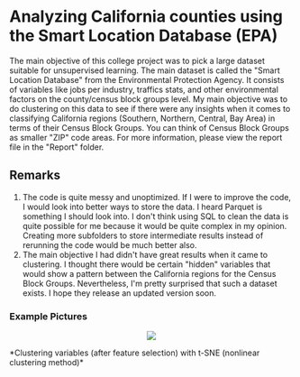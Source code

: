 # Analyzing California counties using the Smart Location Database (EPA)
The main objective of this college project was to pick a large dataset suitable for unsupervised learning. The main dataset is called the "Smart Location Database" from the Environmental Protection Agency. It consists of variables like jobs per industry, traffics stats, and other environmental factors on the county/census block groups level. My main objective was to do clustering on this data to see if there were any insights when it comes to classifying California regions (Southern, Northern, Central, Bay Area) in terms of their Census Block Groups. You can think of Census Block Groups as smaller "ZIP" code areas. For more information, please view the report file in the "Report" folder.

## Remarks
1. The code is quite messy and unoptimized. If I were to improve the code, I would look into better ways to store the data. I heard Parquet is something I should look into. I don't think using SQL to clean the data is quite possible for me because it would be quite complex in my opinion. Creating more subfolders to store intermediate results instead of rerunning the code would be much better also.
2. The main objective I had didn't have great results when it came to clustering. I thought there would be certain "hidden" variables that would show a pattern between the California regions for the Census Block Groups. Nevertheless, I'm pretty surprised that such a dataset exists. I hope they release an updated version soon.

### Example Pictures
<p align="center">
  <img src="https://github.com/user-attachments/assets/eca7ba92-6b58-4409-8977-de62e661b812" />
</p>
*Clustering variables (after feature selection) with t-SNE (nonlinear clustering method)*
